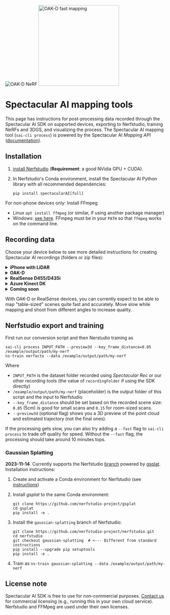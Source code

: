 

![OAK-D NeRF](https://spectacularai.github.io/docs/gif/oak-d-nerf.gif)
<img height="253" alt="OAK-D fast mapping" src="https://spectacularai.github.io/docs/png/oak-d-fast-mapping.png">

# Spectacular AI mapping tools

This page has instructions for post-processing data recorded through the Spectacular AI SDK on supported devices, exporting to Nerfstudio, training NeRFs and 3DGS, and visualizing the process. The Spectacular AI mapping tool (`sai-cli process`) is powered by the Spectacular AI _Mapping API_ 
([documentation](https://spectacularai.github.io/docs/sdk/python/latest/#module-spectacularAI.mapping)).

## Installation

 1. [install Nerfstudio](https://github.com/nerfstudio-project/nerfstudio#1-installation-setup-the-environment) (**Requirement**: a good NVidia GPU + CUDA).
 2. In Nerfstudio's Conda environment, install the Spectacular AI Python library with all recommended dependencies:

        pip install spectacularAI[full]

For non-phone devices only: Install FFmpeg

  * Linux `apt install ffmpeg` (or similar, if using another package manager)
  * Windows: [see here](https://www.editframe.com/guides/how-to-install-and-start-using-ffmpeg-in-under-10-minutes). FFmpeg must be in your `PATH` so that `ffmpeg` works on the command line.

## Recording data

Choose your device below to see more detailed instructions for creating Spectacular AI recordings (folders or zip files):

<details><summary><b>iPhone with LiDAR</b></summary><p>
   
 1. Download [Spectacular Rec](https://apps.apple.com/us/app/spectacular-rec/id6473188128) from App Store.
 2. See our [instruction video on YouTube](https://youtu.be/d77u-E96VVw) on how to create recording files and transfer them to your computer.

</p></details>

<details><summary><b>OAK-D</b></summary><p>

 1. Plug in the OAK-D to your laptop (or directly the computer with the heavy GPU)
 2. Run `sai-cli record oak --no_feature_tracker --resolution=800p`.

If the above settings cause issues, try running `sai-cli record oak` instead. Coming soon: 🌈 colors.

</p></details>

<details><summary><b>RealSense D455/D435i</b></summary><p>
See the <i>Recording data</i> item under the <a href="https://github.com/SpectacularAI/sdk-examples/tree/main/cpp/realsense#quick-start">RealSense example folder</a>

</p></details>

<details><summary><b>Azure Kinect DK</b></summary><p>

Download our binary recorder [here](https://github.com/SpectacularAI/sdk/releases/download/v1.24.0/spectacularAI_k4aPlugin_cpp_non-commercial_1.24.0.zip) and see the README within for recording instructions.

</p></details>

<details><summary><b>Coming soon</b></summary><p>

 * Android phones
 * Orbbec Femto

</p></details>

With OAK-D or RealSense devices, you can currently expect to be able to map "table-sized" scenes
quite fast and accurately. Move slow while mapping and shoot from different angles to increase quality.

## Nerfstudio export and training

First run our conversion script and then Nerstudio training as

    sai-cli process INPUT_PATH --preview3d --key_frame_distance=0.05 /example/output/path/my-nerf
    ns-train nerfacto --data /example/output/path/my-nerf

Where

 * `INPUT_PATH` is the dataset folder recorded using _Spectacular Rec_ or our other recording tools (the value of `recordingFolder` if using the SDK directly)
 * `/example/output/path/my-nerf` (placeholder) is the output folder of this script and the input to Nerfstudio
 * `--key_frame_distance` should be set based on the recorded scene size: `0.05` (5cm) is good for small scans and `0.15` for room-sized scans.
 * `--preview3d` (optional flag) shows you a 3D preview of the point cloud and estimated trajectory (not the final ones).

If the processing gets slow, you can also try adding a `--fast` flag to `sai-cli process` to trade off quality for speed.
Without the `--fast` flag, the processing should take around 10 minutes tops.

### Gaussian Splatting

**2023-11-14**. Currently supports the Nerfstudio [branch](https://github.com/nerfstudio-project/nerfstudio/pull/2521) powered by [gsplat](https://github.com/nerfstudio-project/gsplat).
Installation instructions: 

 1. Create and activate a Conda environment for Nerfstudio (see [instructions](https://github.com/nerfstudio-project/nerfstudio#create-environment))
 2. Install _gsplat_ to the same Conda environment:
    
        git clone https://github.com/nerfstudio-project/gsplat
        cd gsplat
        pip install -e .
    
 4. Install the `gaussian-splatting` branch of Nerfstudio:
    
        git clone https://github.com/nerfstudio-project/nerfstudio.git
        cd nerfstudio
        git checkout gaussian-splatting  # <--- Different from standard instructions
        pip install --upgrade pip setuptools
        pip install -e .

 5. Train as `ns-train gaussian-splatting --data /example/output/path/my-nerf`

## License note

Spectacular AI SDK is free to use for non-commercial purposes. [Contact us](https://www.spectacularai.com/#contact) for commercial licensing (e.g., running this in your own cloud service).
Nerfstudio and FFMpeg are used under their own licenses.
